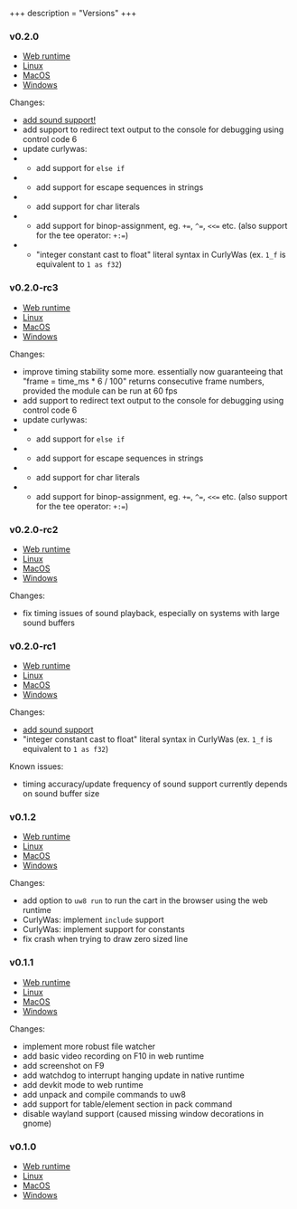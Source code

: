 +++
description = "Versions"
+++

### v0.2.0

* [Web runtime](v0.2.0)
* [Linux](https://github.com/exoticorn/microw8/releases/download/v0.2.0/microw8-0.2.0-linux.tgz)
* [MacOS](https://github.com/exoticorn/microw8/releases/download/v0.2.0/microw8-0.2.0-macos.tgz)
* [Windows](https://github.com/exoticorn/microw8/releases/download/v0.2.0/microw8-0.2.0-windows.zip)

Changes:

* [add sound support!](docs#sound)
* add support to redirect text output to the console for debugging using control code 6
* update curlywas:
* * add support for `else if`
* * add support for escape sequences in strings
* * add support for char literals
* * add support for binop-assignment, eg. `+=`, `^=`, `<<=` etc. (also support for the tee operator: `+:=`)
* * "integer constant cast to float" literal syntax in CurlyWas (ex. `1_f` is equivalent to `1 as f32`)

### v0.2.0-rc3

* [Web runtime](v0.2.0-rc3)
* [Linux](https://github.com/exoticorn/microw8/releases/download/v0.2.0-rc3/microw8-0.2.0-rc3-linux.tgz)
* [MacOS](https://github.com/exoticorn/microw8/releases/download/v0.2.0-rc3/microw8-0.2.0-rc3-macos.tgz)
* [Windows](https://github.com/exoticorn/microw8/releases/download/v0.2.0-rc3/microw8-0.2.0-rc3-windows.zip)

Changes:

* improve timing stability some more. essentially now guaranteeing that "frame = time_ms * 6 / 100" returns
  consecutive frame numbers, provided the module can be run at 60 fps
* add support to redirect text output to the console for debugging using control code 6
* update curlywas:
* * add support for `else if`
* * add support for escape sequences in strings
* * add support for char literals
* * add support for binop-assignment, eg. `+=`, `^=`, `<<=` etc. (also support for the tee operator: `+:=`)

### v0.2.0-rc2

* [Web runtime](v0.2.0-rc2)
* [Linux](https://github.com/exoticorn/microw8/releases/download/v0.2.0-rc2/microw8-0.2.0-rc2-linux.tgz)
* [MacOS](https://github.com/exoticorn/microw8/releases/download/v0.2.0-rc2/microw8-0.2.0-rc2-macos.tgz)
* [Windows](https://github.com/exoticorn/microw8/releases/download/v0.2.0-rc2/microw8-0.2.0-rc2-windows.zip)

Changes:

* fix timing issues of sound playback, especially on systems with large sound buffers

### v0.2.0-rc1

* [Web runtime](v0.2.0-rc1)
* [Linux](https://github.com/exoticorn/microw8/releases/download/v0.2.0-rc1/microw8-0.2.0-rc1-linux.tgz)
* [MacOS](https://github.com/exoticorn/microw8/releases/download/v0.2.0-rc1/microw8-0.2.0-rc1-macos.tgz)
* [Windows](https://github.com/exoticorn/microw8/releases/download/v0.2.0-rc1/microw8-0.2.0-rc1-windows.zip)

Changes:

* [add sound support](docs#sound)
* "integer constant cast to float" literal syntax in CurlyWas (ex. `1_f` is equivalent to `1 as f32`)

Known issues:

* timing accuracy/update frequency of sound support currently depends on sound buffer size

### v0.1.2

* [Web runtime](v0.1.2)
* [Linux](https://github.com/exoticorn/microw8/releases/download/v0.1.2/microw8-0.1.2-linux.tgz)
* [MacOS](https://github.com/exoticorn/microw8/releases/download/v0.1.2/microw8-0.1.2-macos.tgz)
* [Windows](https://github.com/exoticorn/microw8/releases/download/v0.1.2/microw8-0.1.2-windows.zip)

Changes:

* add option to `uw8 run` to run the cart in the browser using the web runtime
* CurlyWas: implement `include` support
* CurlyWas: implement support for constants
* fix crash when trying to draw zero sized line

### v0.1.1

* [Web runtime](v0.1.1)
* [Linux](https://github.com/exoticorn/microw8/releases/download/v0.1.1/microw8-0.1.1-linux.tgz)
* [MacOS](https://github.com/exoticorn/microw8/releases/download/v0.1.1/microw8-0.1.1-macos.tgz)
* [Windows](https://github.com/exoticorn/microw8/releases/download/v0.1.1/microw8-0.1.1-windows.zip)

Changes:

* implement more robust file watcher
* add basic video recording on F10 in web runtime
* add screenshot on F9
* add watchdog to interrupt hanging update in native runtime
* add devkit mode to web runtime
* add unpack and compile commands to uw8
* add support for table/element section in pack command
* disable wayland support (caused missing window decorations in gnome)

### v0.1.0

* [Web runtime](v0.1.0)
* [Linux](https://github.com/exoticorn/microw8/releases/download/v0.1.0/microw8-0.1.0-linux.tgz)
* [MacOS](https://github.com/exoticorn/microw8/releases/download/v0.1.0/microw8-0.1.0-macos.tgz)
* [Windows](https://github.com/exoticorn/microw8/releases/download/v0.1.0/microw8-0.1.0-windows.zip)
